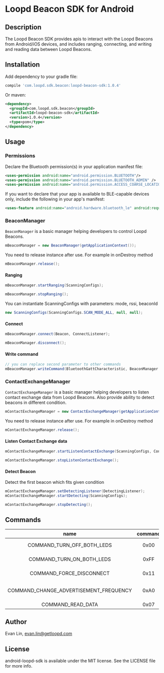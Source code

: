 # Loopd Beacon SDK for Android

## Description
The Loopd Beacon SDK provides apis to interact with the Loopd Beacons from Android/iOS devices, and includes ranging, connecting, and writing and reading data between Loopd Beacons.

## Installation
Add dependency to your gradle file:
```groovy
compile 'com.loopd.sdk.beacon:loopd-beacon-sdk:1.0.4'
```
Or maven:
``` xml
<dependency>
  <groupId>com.loopd.sdk.beacon</groupId>
  <artifactId>loopd-beacon-sdk</artifactId>
  <version>1.0.4</version>
  <type>pom</type>
</dependency>
```

## Usage
### Permissions
Declare the Bluetooth permission(s) in your application manifest file:
```xml
<uses-permission android:name="android.permission.BLUETOOTH"/>
<uses-permission android:name="android.permission.BLUETOOTH_ADMIN" />
<uses-permission android:name="android.permission.ACCESS_COARSE_LOCATION"/>
```
If you want to declare that your app is available to BLE-capable devices only, include the following in your app's manifest:
```xml
<uses-feature android:name="android.hardware.bluetooth_le" android:required="true"/>
```

### BeaconManager
`BeaconManager` is a basic manager helping developers to control Loopd Beacons.
```java
mBeaconManager = new BeaconManager(getApplicationContext());
```
You need to release instance after use. For example in onDestroy method
```java
mBeaconManager.release();
```

#### Ranging
```java
mBeaconManager.startRanging(ScanningConfigs);
```
```java
mBeaconManager.stopRanging();
```
You can instantiate ScanningConfigs with parameters: mode, rssi, beaconId
```java
new ScanningConfigs(ScanningConfigs.SCAN_MODE_ALL, null, null);
```

#### Connect
```java
mBeaconManager.connect(Beacon, ConnectListener);
```
```java
mBeaconManager.disconnect();
```

#### Write command
```java
// you can replace second parameter to other commands
mBeaconManager.writeCommand(BluetoothGattCharacteristic, BeaconManager.COMMAND_TURN_ON_BOTH_LEDS);
```

### ContactExchangeManager
`ContactExchangeManager` is a basic manager helping developers to listen contact exchange data from Loopd Beacons. Also provide ability to detect beacons in different condition.
```java
mContactExchangeManager = new ContactExchangeManager(getApplicationContext());
```
You need to release instance after use. For example in onDestroy method
```java
mContactExchangeManager.release();
```

#### Listen Contact Exchange data
```java
mContactExchangeManager.startListenContactExchange(ScanningConfigs, ContactExchangeListener);
```
```java
mContactExchangeManager.stopListenContactExchange();
```

#### Detect Beacon
Detect the first beacon which fits given condition
```java
mContactExchangeManager.setDetectingListener(DetectingListener);
mContactExchangeManager.startDetecting(ScanningConfigs);
```
```java
mContactExchangeManager.stopDetecting();
```


## Commands
|name| command | action  |
|:-------:|:-------:|:-------:|
|COMMAND_TURN_OFF_BOTH_LEDS| 0x00 | Switch off both LEDs |
|COMMAND_TURN_ON_BOTH_LEDS| 0xFF | Switch on both LEDs |
|COMMAND_FORCE_DISCONNECT| 0x11 | Disconnect Connection |
|COMMAND_CHANGE_ADVERTISEMENT_FREQUENCY| 0xA0 | Change advertisement frequency |
|COMMAND_READ_DATA| 0x07 | Read data |

## Author

Evan Lin, evan.lin@getloopd.com

## License

android-loopd-sdk is available under the MIT license. See the LICENSE file for more info.
